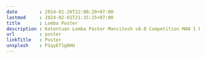 ```yaml
---
date        : 2024-01-26T22:00:20+07:00
lastmod     : 2024-02-01T21:35:25+07:00
title       : Lomba Poster
description : Ketentuan Lomba Poster Mancitosh v8.0 Competition MAN 1 Ponorogo
url         : poster
linkTitle   : Poster
unsplash    : P1qyEf1g0HU
---
```

